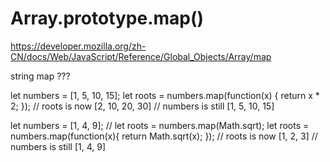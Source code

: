 # Array.prototype.map()


https://developer.mozilla.org/zh-CN/docs/Web/JavaScript/Reference/Global_Objects/Array/map




string map ???



let numbers = [1, 5, 10, 15];
let roots = numbers.map(function(x) {
    return x * 2;
});
// roots is now [2, 10, 20, 30]
// numbers is still [1, 5, 10, 15]

let numbers = [1, 4, 9];
// let roots = numbers.map(Math.sqrt);
let roots = numbers.map(function(x){
    return Math.sqrt(x);
});
// roots is now [1, 2, 3]
// numbers is still [1, 4, 9]





























